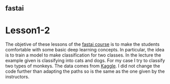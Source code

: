 ## fastai
# Lesson1-2

The objetive of these lessons of the [fastai course](http://course.fast.ai/index.html) is to make the students comfortable with some basic deep learning concepts. In particular, the idea is to train a model to make classification for two classes. In the lecture the example given is classifying into cats and dogs. For my case I try to classify two types of monkeys. The data comes from [Kaggle](https://www.kaggle.com/slothkong/10-monkey-species/home). I did not change the code further than adapting the paths so is the same as the one given by the instructors.
